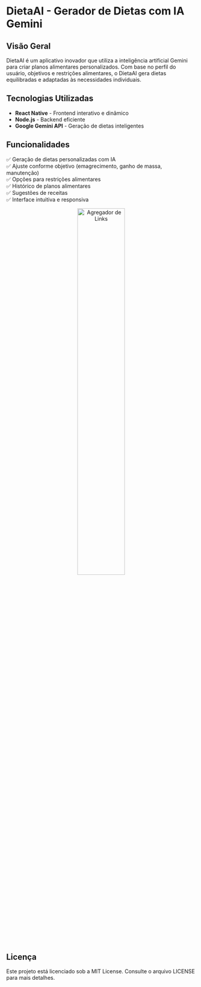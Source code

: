 # DietaAI - Gerador de Dietas com IA Gemini

## Visão Geral
DietaAI é um aplicativo inovador que utiliza a inteligência artificial Gemini para criar planos alimentares personalizados. Com base no perfil do usuário, objetivos e restrições alimentares, o DietaAI gera dietas equilibradas e adaptadas às necessidades individuais.

## Tecnologias Utilizadas
- **React Native** - Frontend interativo e dinâmico
- **Node.js** - Backend eficiente
- **Google Gemini API** - Geração de dietas inteligentes


## Funcionalidades
✅ Geração de dietas personalizadas com IA  
✅ Ajuste conforme objetivo (emagrecimento, ganho de massa, manutenção)  
✅ Opções para restrições alimentares  
✅ Histórico de planos alimentares  
✅ Sugestões de receitas  
✅ Interface intuitiva e responsiva  

<p align="center">
  <img alt="Agregador de Links" src="https://i.ibb.co/236jjJy5/dieta.jpg" width="50%">
</p>


## Licença
Este projeto está licenciado sob a MIT License. Consulte o arquivo LICENSE para mais detalhes.

 

